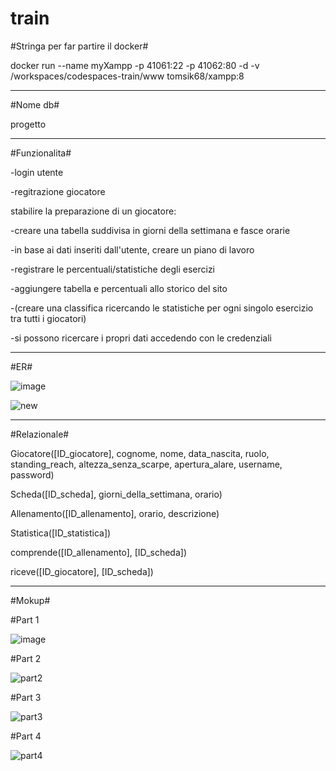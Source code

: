 # train


#Stringa per far partire il docker#

docker run --name myXampp -p 41061:22 -p 41062:80 -d -v /workspaces/codespaces-train/www tomsik68/xampp:8


-----------------------------------------------------------------------------------------------------------


#Nome db#

progetto


-----------------------------------------------------------------------------------------------------------


#Funzionalita#

-login utente

-regitrazione giocatore

stabilire la preparazione di un giocatore:

-creare una tabella suddivisa in giorni della settimana e fasce orarie

-in base ai dati inseriti dall'utente, creare un piano di lavoro

-registrare le percentuali/statistiche degli esercizi

-aggiungere tabella e percentuali allo storico del sito

-(creare una classifica ricercando le statistiche per ogni singolo esercizio tra tutti i giocatori)

-si possono ricercare i propri dati accedendo con le credenziali


-----------------------------------------------------------------------------------------------------------


#ER#

![image](https://github.com/lorenzotasca/train/assets/101709418/43a93422-7f4c-456d-9589-3b3989d16123)


![new](https://github.com/lorenzotasca/train/assets/101709418/b3a515b4-08f1-4fd9-806f-3ba69e2137bc)



-----------------------------------------------------------------------------------------------------------


#Relazionale#

Giocatore([ID_giocatore], cognome, nome, data_nascita, ruolo, standing_reach, altezza_senza_scarpe, apertura_alare, username, password)

Scheda([ID_scheda], giorni_della_settimana, orario)

Allenamento([ID_allenamento], orario, descrizione)

Statistica([ID_statistica])

comprende([ID_allenamento], [ID_scheda])

riceve([ID_giocatore], [ID_scheda])


-----------------------------------------------------------------------------------------------------------



#Mokup#

#Part 1

![image](https://github.com/lorenzotasca/train/assets/101709418/b92dcd5e-84c7-4e57-bfa5-b5340c17b57d)


#Part 2

![part2](https://github.com/lorenzotasca/train/assets/101709418/6dfe4ab4-3cc1-4554-bde4-23de4121ed49)

#Part 3

![part3](https://github.com/lorenzotasca/train/assets/101709418/9576d654-50fd-4c6c-817a-c6f6c56fab65)

#Part 4

![part4](https://github.com/lorenzotasca/train/assets/101709418/10fc2ecd-540d-42f0-b4e8-4b5b0493a591)

